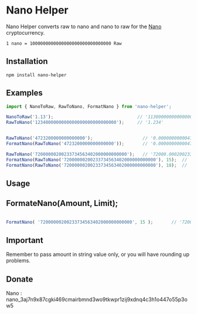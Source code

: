 # Nano Helper

Nano Helper converts raw to nano and nano to raw for the [Nano](https://nano.org/en) cryptocurrency. 


```
1 nano = 1000000000000000000000000000000 Raw
```

## Installation

```
npm install nano-helper
```

## Examples

```js
import { NanoToRaw, RawToNano, FormatNano } from 'nano-helper';

NanoToRaw('1.13');                                // '1130000000000000000000000000000'
RawToNano('1234000000000000000000000000000');     // '1.234'


RawToNano('4723200000000000000');                   // '0.0000000000047232' 
FormatNano(RawToNano('4723200000000000000'));       // '0.0000000000047'

RawToNano('72000000200233734563402000000000000');   // '72000.000200233734563402
FormatNano(RawToNano('72000000200233734563402000000000000'), 15);  // '72000.000200233'
FormatNano(RawToNano('72000000200233734563402000000000000'), 18);  // '72000.000200233734'

```


## Usage


## FormateNano(Amount, Limit);
```js

FormatNano( '72000000200233734563402000000000000', 15 );       // '72000.000200233'

```



## Important

Remember to pass amount in string value only, or you will have rounding up problems.


## Donate

Nano : nano_3aj7n9x87cgki469cmairbmnd3wo9tkwpr1zij9xdnq4c3h1o447o55p3ow5
